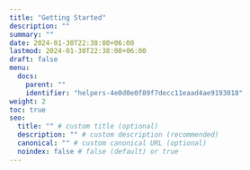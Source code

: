 ```yaml
---
title: "Getting Started"
description: ""
summary: ""
date: 2024-01-30T22:38:00+06:00
lastmod: 2024-01-30T22:38:00+06:00
draft: false
menu:
  docs:
    parent: ""
    identifier: "helpers-4e0d0e0f89f7decc11eaad4ae9193018"
weight: 2
toc: true
seo:
  title: "" # custom title (optional)
  description: "" # custom description (recommended)
  canonical: "" # custom canonical URL (optional)
  noindex: false # false (default) or true
---
```

